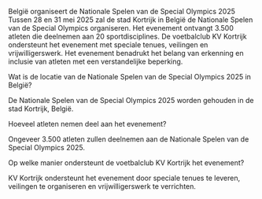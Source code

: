 België organiseert de Nationale Spelen van de Special Olympics 2025
Tussen 28 en 31 mei 2025 zal de stad Kortrijk in België de Nationale Spelen van de Special Olympics organiseren. Het evenement ontvangt 3.500 atleten die deelnemen aan 20 sportdisciplines.
De voetbalclub KV Kortrijk ondersteunt het evenement met speciale tenues, veilingen en vrijwilligerswerk.
Het evenement benadrukt het belang van erkenning en inclusie van atleten met een verstandelijke beperking.


Wat is de locatie van de Nationale Spelen van de Special Olympics 2025 in België?

De Nationale Spelen van de Special Olympics 2025 worden gehouden in de stad Kortrijk, België.

Hoeveel atleten nemen deel aan het evenement?

Ongeveer 3.500 atleten zullen deelnemen aan de Nationale Spelen van de Special Olympics 2025.

Op welke manier ondersteunt de voetbalclub KV Kortrijk het evenement?

KV Kortrijk ondersteunt het evenement door speciale tenues te leveren, veilingen te organiseren en vrijwilligerswerk te verrichten.







